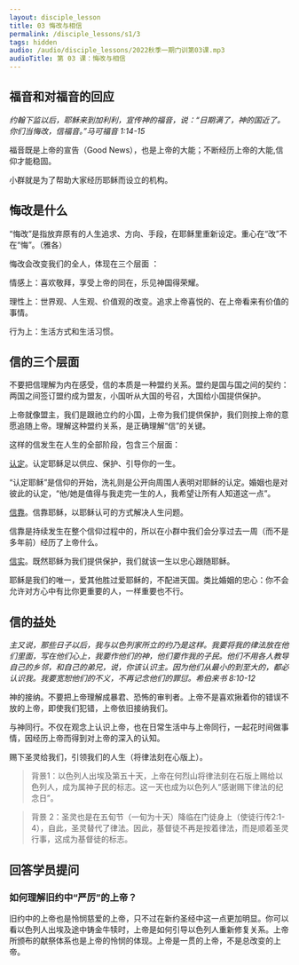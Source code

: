 ```yaml
---
layout: disciple_lesson
title: 03 悔改与相信
permalink: /disciple_lessons/s1/3
tags: hidden
audio: /audio/disciple_lessons/2022秋季一期门训第03课.mp3
audioTitle: 第 03 课：悔改与相信
---
```


## 福⾳和对福⾳的回应

 *约翰下监以后，耶稣来到加利利，宣传神的福音，说：“日期满了，神的国近了。你们当悔改，信福音。”马可福⾳ 1:14-15*

福⾳既是上帝的宣告（Good News），也是上帝的⼤能；不断经历上帝的大能,信仰才能稳固。

小群就是为了帮助大家经历耶稣而设立的机构。

## 悔改是什么

“悔改”是指放弃原有的人生追求、方向、手段，在耶稣里重新设定。重心在“改”不在“悔”。（雅各）

悔改会改变我们的全人，体现在三个层⾯ ：

情感上：喜欢敬拜，享受上帝的同在，乐见神国得荣耀。

理性上：世界观、⼈⽣观、价值观的改变。追求上帝喜悦的、在上帝看来有价值的事情。

⾏为上：⽣活⽅式和⽣活习惯。

## 信的三个层⾯

不要把信理解为内在感受，信的本质是一种盟约关系。盟约是国与国之间的契约：两国之间签订盟约成为盟友，小国听从大国的号召，大国给小国提供保护。

上帝就像盟主，我们是跟祂立约的小国，上帝为我们提供保护，我们则按上帝的意愿追随上帝。理解这种盟约关系，是正确理解“信”的关键。

这样的信发生在人生的全部阶段，包含三个层面：

<u>认定</u>。认定耶稣足以供应、保护、引导你的一生。

“认定耶稣”是信仰的开始，洗礼则是公开向周围人表明对耶稣的认定。婚姻也是对彼此的认定，“他/她是值得与我走完一生的人，我希望让所有人知道这一点”。

<u>信靠</u>。信靠耶稣，以耶稣认可的⽅式解决⼈⽣问题。

信靠是持续发生在整个信仰过程中的，所以在小群中我们会分享过去一周（而不是多年前）经历了上帝什么。

<u>信实</u>。既然耶稣为我们提供保护，我们就该⼀⽣以忠⼼跟随耶稣。

耶稣是我们的唯一，爱其他胜过爱耶稣的，不配进天国。类比婚姻的忠心：你不会允许对方心中有比你更重要的人，一样重要也不行。

## 信的益处

*主又说，那些日子以后，我与以色列家所立的约乃是这样。我要将我的律法放在他们里面，写在他们心上，我要作他们的神，他们要作我的子民。他们不用各人教导自己的乡邻，和自己的弟兄，说，你该认识主。因为他们从最小的到至大的，都必认识我。我要宽恕他们的不义，不再记念他们的罪愆。希伯来书 8:10-12*

神的接纳。不要把上帝理解成暴君、恐怖的审判者。上帝不是喜欢揪着你的错误不放的上帝，即使我们犯错，上帝依旧接纳我们。

与神同行。不仅在观念上认识上帝，也在日常生活中与上帝同行，一起花时间做事情，因经历上帝⽽得到对上帝的深入的认知。

赐下圣灵给我们，引领我们的人生（将律法刻在⼼版上）。

>  背景1：以色列人出埃及第五十天，上帝在何烈山将律法刻在石版上赐给以色列人，成为属神子民的标志。这一天也成为以色列人“感谢赐下律法的纪念日”。

>  背景 2：圣灵也是在五旬节（一旬为十天）降临在门徒身上（使徒行传2:1-4），自此，圣灵替代了律法。因此，基督徒不再是按着律法，而是顺着圣灵行事，这成为基督徒的标志。	

## 回答学员提问

### 如何理解旧约中“严厉”的上帝？

旧约中的上帝也是怜悯慈爱的上帝，只不过在新约圣经中这一点更加明显。你可以看以色列人出埃及途中铸金牛犊时，上帝是如何引导以色列人重新修复关系。上帝所颁布的献祭体系也是上帝的怜悯的体现。上帝是一贯的上帝，不是总改变的上帝。
